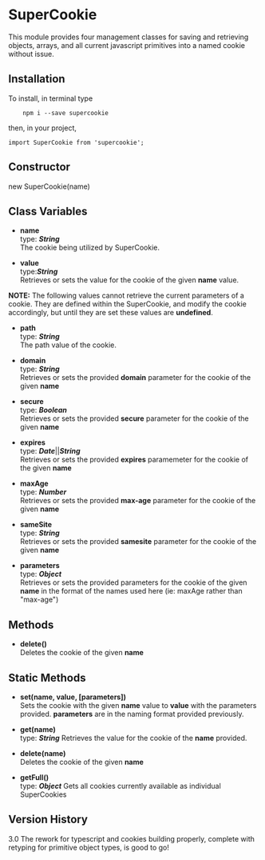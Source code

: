 # SuperCookie

This module provides four management classes for saving and retrieving objects, arrays, and all current javascript primitives into a named cookie without issue.

## Installation
To install, in terminal type

```
	npm i --save supercookie
```

then, in your project,

```
import SuperCookie from 'supercookie';
```  

## Constructor

new SuperCookie(name)

## Class Variables

* **name**  
type: ***String***  
The cookie being utilized by SuperCookie.

* **value**  
type:***String***  
Retrieves or sets the value for the cookie of the given **name** value.

**NOTE:** The following values cannot retrieve the current parameters of a cookie. They are defined within the SuperCookie, and modify the cookie accordingly, but until they are set these values are **undefined**.

* **path**  
type: ***String***  
The path value of the cookie.

* **domain**  
type: ***String***  
Retrieves or sets the provided **domain** parameter for the cookie of the given **name**

* **secure**  
type: ***Boolean***  
Retrieves or sets the provided **secure** parameter for the cookie of the given **name**

* **expires**  
type: ***Date***||***String***  
Retrieves or sets the provided **expires** paramemeter for the cookie of the given **name**

* **maxAge**  
type: ***Number***  
Retrieves or sets the provided **max-age** parameter for the cookie of the given **name**

* **sameSite**  
type: ***String***  
Retrieves or sets the provided **samesite** parameter for the cookie of the given **name**

* **parameters**  
type: ***Object***  
Retrieves or sets the provided parameters for the cookie of the given **name** in the format of the names used here (ie: maxAge rather than "max-age")

## Methods

* **delete()**  
Deletes the cookie of the given **name**

## Static Methods

* **set(name, value, [parameters])**  
Sets the cookie with the given **name** value to **value** with the parameters provided. **parameters** are in the naming format provided previously.

* **get(name)**  
type: ***String***
Retrieves the value for the cookie of the **name** provided.

* **delete(name)**  
Deletes the cookie of the given **name**

* **getFull()**  
type: ***Object***
Gets all cookies currently available as individual SuperCookies

## Version History

3.0 The rework for typescript and cookies building properly, complete with retyping for primitive object types, is good to go!